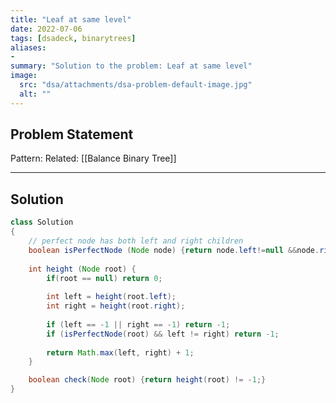 ```yaml
---
title: "Leaf at same level"
date: 2022-07-06
tags: [dsadeck, binarytrees]
aliases:
- 
summary: "Solution to the problem: Leaf at same level"
image:
  src: "dsa/attachments/dsa-problem-default-image.jpg"
  alt: ""
---
```


## Problem Statement


Pattern: 
Related: [[Balance Binary Tree]]

---

## Solution
``` java
class Solution
{
	// perfect node has both left and right children 
    boolean isPerfectNode (Node node) {return node.left!=null &&node.right!=null;}
    
    int height (Node root) {
        if(root == null) return 0;
        
        int left = height(root.left);
        int right = height(root.right);
        
        if (left == -1 || right == -1) return -1;
        if (isPerfectNode(root) && left != right) return -1; 
        
        return Math.max(left, right) + 1;
    }

    boolean check(Node root) {return height(root) != -1;}
}
```



